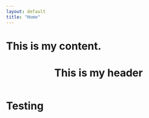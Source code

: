 ```yaml
---
layout: default
title: "Home"
---
```


  <h1>This is my content.</h1>

<header class="header">

  <h1>This is my header</h1>

</header>

  <h1>Testing</h1>
  
